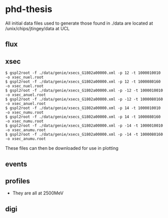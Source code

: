 # phd-thesis

All initial data files used to generate those found in ./data are located at /unix/chips/jtingey/data at UCL

## flux

## xsec

```
$ gspl2root -f ./data/genie/xsecs_G1802a00000.xml -p 12 -t 1000010010 -o xsec_nuel.root
$ gspl2root -f ./data/genie/xsecs_G1802a00000.xml -p 12 -t 1000080160 -o xsec_nuel.root
$ gspl2root -f ./data/genie/xsecs_G1802a00000.xml -p -12 -t 1000010010 -o xsec_anuel.root
$ gspl2root -f ./data/genie/xsecs_G1802a00000.xml -p -12 -t 1000080160 -o xsec_anuel.root
$ gspl2root -f ./data/genie/xsecs_G1802a00000.xml -p 14 -t 1000010010 -o xsec_numu.root
$ gspl2root -f ./data/genie/xsecs_G1802a00000.xml -p 14 -t 1000080160 -o xsec_numu.root
$ gspl2root -f ./data/genie/xsecs_G1802a00000.xml -p -14 -t 1000010010 -o xsec_anumu.root
$ gspl2root -f ./data/genie/xsecs_G1802a00000.xml -p -14 -t 1000080160 -o xsec_anumu.root
```

These files can then be downloaded for use in plotting

## events



## profiles

- They are all at 2500MeV

## digi

